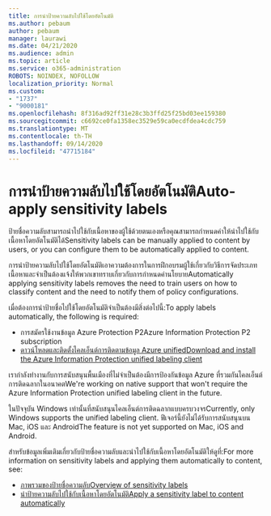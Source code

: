 ```yaml
---
title: การนำป้ายความลับไปใช้โดยอัตโนมัติ
ms.author: pebaum
author: pebaum
manager: laurawi
ms.date: 04/21/2020
ms.audience: admin
ms.topic: article
ms.service: o365-administration
ROBOTS: NOINDEX, NOFOLLOW
localization_priority: Normal
ms.custom:
- "1737"
- "9000181"
ms.openlocfilehash: 8f316ad92ff31e28c3b3ffd25f25bd03ee159380
ms.sourcegitcommit: c6692ce0fa1358ec3529e59ca0ecdfdea4cdc759
ms.translationtype: MT
ms.contentlocale: th-TH
ms.lasthandoff: 09/14/2020
ms.locfileid: "47715184"
---
```

# <a name="auto-apply-sensitivity-labels"></a><span data-ttu-id="51e65-102">การนำป้ายความลับไปใช้โดยอัตโนมัติ</span><span class="sxs-lookup"><span data-stu-id="51e65-102">Auto-apply sensitivity labels</span></span>

<span data-ttu-id="51e65-103">ป้ายชื่อความลับสามารถนำไปใช้กับเนื้อหาของผู้ใช้ด้วยตนเองหรือคุณสามารถกำหนดค่าให้นำไปใช้กับเนื้อหาโดยอัตโนมัติได้</span><span class="sxs-lookup"><span data-stu-id="51e65-103">Sensitivity labels can be manually applied to content by users, or you can configure them to be automatically applied to content.</span></span>

<span data-ttu-id="51e65-104">การนำป้ายความลับไปใช้โดยอัตโนมัติเอาความต้องการในการฝึกอบรมผู้ใช้เกี่ยวกับวิธีการจัดประเภทเนื้อหาและจำเป็นต้องแจ้งให้พวกเขาทราบเกี่ยวกับการกำหนดค่านโยบาย</span><span class="sxs-lookup"><span data-stu-id="51e65-104">Automatically applying sensitivity labels removes the need to train users on how to classify content and the need to notify them of policy configurations.</span></span>

<span data-ttu-id="51e65-105">เมื่อต้องการนำป้ายชื่อไปใช้โดยอัตโนมัติจำเป็นต้องมีสิ่งต่อไปนี้:</span><span class="sxs-lookup"><span data-stu-id="51e65-105">To apply labels automatically, the following is required:</span></span>

- <span data-ttu-id="51e65-106">การสมัครใช้งานข้อมูล Azure Protection P2</span><span class="sxs-lookup"><span data-stu-id="51e65-106">Azure Information Protection P2 subscription</span></span>
- [<span data-ttu-id="51e65-107">ดาวน์โหลดและติดตั้งไคลเอ็นต์การติดตามข้อมูล Azure unified</span><span class="sxs-lookup"><span data-stu-id="51e65-107">Download and install the Azure Information Protection unified labeling client</span></span>](https://docs.microsoft.com/azure/information-protection/rms-client/install-unifiedlabelingclient-app)

<span data-ttu-id="51e65-108">เรากำลังทำงานกับการสนับสนุนพื้นเมืองที่ไม่จำเป็นต้องมีการป้องกันข้อมูล Azure ที่รวมกันไคลเอ็นต์การติดฉลากในอนาคต</span><span class="sxs-lookup"><span data-stu-id="51e65-108">We're working on native support that won't require the Azure Information Protection unified labeling client in the future.</span></span>

<span data-ttu-id="51e65-109">ในปัจจุบัน Windows เท่านั้นที่สนับสนุนไคลเอ็นต์การติดฉลากแบบครบวงจร</span><span class="sxs-lookup"><span data-stu-id="51e65-109">Currently, only Windows supports the unified labeling client.</span></span>  <span data-ttu-id="51e65-110">ฟีเจอร์นี้ยังไม่ได้รับการสนับสนุนบน Mac, iOS และ Android</span><span class="sxs-lookup"><span data-stu-id="51e65-110">The feature is not yet supported on Mac, iOS and Android.</span></span>

<span data-ttu-id="51e65-111">สำหรับข้อมูลเพิ่มเติมเกี่ยวกับป้ายชื่อความลับและนำไปใช้กับเนื้อหาโดยอัตโนมัติให้ดูที่:</span><span class="sxs-lookup"><span data-stu-id="51e65-111">For more information on sensitivity labels and applying them automatically to content,  see:</span></span>

- [<span data-ttu-id="51e65-112">ภาพรวมของป้ายชื่อความลับ</span><span class="sxs-lookup"><span data-stu-id="51e65-112">Overview of sensitivity labels</span></span>](https://docs.microsoft.com/microsoft-365/compliance/sensitivity-labels)
- [<span data-ttu-id="51e65-113">นำป้ายความลับไปใช้กับเนื้อหาโดยอัตโนมัติ</span><span class="sxs-lookup"><span data-stu-id="51e65-113">Apply a sensitivity label to content automatically</span></span>](https://docs.microsoft.com/office365/securitycompliance/apply_sensitivity_label_automatically)